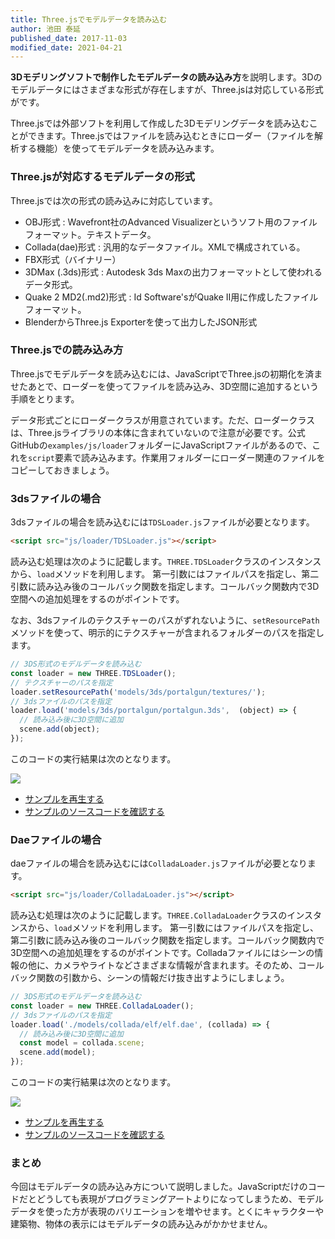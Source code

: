 ```yaml
---
title: Three.jsでモデルデータを読み込む
author: 池田 泰延
published_date: 2017-11-03
modified_date: 2021-04-21
---
```


**3Dモデリングソフトで制作したモデルデータの読み込み方**を説明します。3Dのモデルデータにはさまざまな形式が存在しますが、Three.jsは対応している形式がです。

Three.jsでは外部ソフトを利用して作成した3Dモデリングデータを読み込むことができます。Three.jsではファイルを読み込むときにローダー（ファイルを解析する機能）を使ってモデルデータを読み込みます。 

### Three.jsが対応するモデルデータの形式

Three.jsでは次の形式の読み込みに対応しています。

* OBJ形式 : Wavefront社のAdvanced Visualizerというソフト用のファイルフォーマット。テキストデータ。 
* Collada(dae)形式 : 汎用的なデータファイル。XMLで構成されている。
* FBX形式（バイナリー）
* 3DMax (.3ds)形式 : Autodesk 3ds Maxの出力フォーマットとして使われるデータ形式。 
* Quake 2 MD2(.md2)形式 : Id Software'sがQuake II用に作成したファイルフォーマット。 
* BlenderからThree.js Exporterを使って出力したJSON形式


### Three.jsでの読み込み方

Three.jsでモデルデータを読み込むには、JavaScriptでThree.jsの初期化を済ませたあとで、ローダーを使ってファイルを読み込み、3D空間に追加するという手順をとります。

データ形式ごとにローダークラスが用意されています。ただ、ローダークラスは、Three.jsライブラリの本体に含まれていないので注意が必要です。公式GitHubの`examples/js/loader`フォルダーにJavaScriptファイルがあるので、これを`script`要素で読み込みます。作業用フォルダーにローダー関連のファイルをコピーしておきましょう。




### 3dsファイルの場合

3dsファイルの場合を読み込むには`TDSLoader.js`ファイルが必要となります。

```html
<script src="js/loader/TDSLoader.js"></script>
```

読み込む処理は次のように記載します。`THREE.TDSLoader`クラスのインスタンスから、`load`メソッドを利用します。
第一引数にはファイルパスを指定し、第二引数に読み込み後のコールバック関数を指定します。コールバック関数内で3D空間への追加処理をするのがポイントです。

なお、3dsファイルのテクスチャーのパスがずれないように、`setResourcePath`メソッドを使って、明示的にテクスチャーが含まれるフォルダーのパスを指定します。

```js
// 3DS形式のモデルデータを読み込む
const loader = new THREE.TDSLoader();
// テクスチャーのパスを指定
loader.setResourcePath('models/3ds/portalgun/textures/');
// 3dsファイルのパスを指定
loader.load('models/3ds/portalgun/portalgun.3ds',  (object) => {
  // 読み込み後に3D空間に追加
  scene.add(object);
});
```

このコードの実行結果は次のとなります。

![](../imgs/loader_3ds.png)

- [サンプルを再生する](https://ics-creative.github.io/tutorial-three/samples/loader_3ds.html)
- [サンプルのソースコードを確認する](../samples/loader_3ds.html)

### Daeファイルの場合

daeファイルの場合を読み込むには`ColladaLoader.js`ファイルが必要となります。

```html
<script src="js/loader/ColladaLoader.js"></script>
```

読み込む処理は次のように記載します。`THREE.ColladaLoader`クラスのインスタンスから、`load`メソッドを利用します。
第一引数にはファイルパスを指定し、第二引数に読み込み後のコールバック関数を指定します。コールバック関数内で3D空間への追加処理をするのがポイントです。Colladaファイルにはシーンの情報の他に、カメラやライトなどさまざまな情報が含まれます。そのため、コールバック関数の引数から、シーンの情報だけ抜き出すようにしましょう。

```js
// 3DS形式のモデルデータを読み込む
const loader = new THREE.ColladaLoader();
// 3dsファイルのパスを指定
loader.load('./models/collada/elf/elf.dae', (collada) => {
  // 読み込み後に3D空間に追加
  const model = collada.scene;
  scene.add(model);
});
```

このコードの実行結果は次のとなります。

![](../imgs/loader_dae.png)

- [サンプルを再生する](https://ics-creative.github.io/tutorial-three/samples/loader_dae.html)
- [サンプルのソースコードを確認する](../samples/loader_dae.html)

### まとめ

今回はモデルデータの読み込み方について説明しました。JavaScriptだけのコードだとどうしても表現がプログラミングアートよりになってしまうため、モデルデータを使った方が表現のバリエーションを増やせます。とくにキャラクターや建築物、物体の表示にはモデルデータの読み込みがかかせません。

